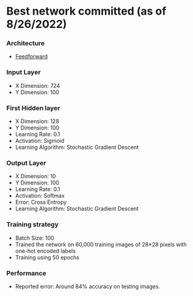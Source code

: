 # Best network committed (as of 8/26/2022)
### Architecture
   - [Feedforward](https://en.wikipedia.org/wiki/Feedforward_neural_network#:~:text=The%20feedforward%20neural%20network%20was,or%20loops%20in%20the%20network.)
   
### Input Layer
   - X Dimension: 724
   - Y Dimension: 100
   
### First Hidden layer
   - X Dimension: 128
   - Y Dimension: 100
   - Learning Rate: 0.1
   - Activation: Sigmoid
   - Learning Algorithm: Stochastic Gradient Descent
   
### Output Layer
   - X Dimension: 10
   - Y Dimension: 100
   - Learning Rate: 0.1
   - Activation: Softmax
   - Error: Cross Entropy
   - Learning Algorithm: Stochastic Gradient Descent

### Training strategy
   - Batch Size: 100
   - Trained the network on 60,000 training images of 28*28 pixels with one-hot encoded labels
   - Training using 50 epochs
 
### Performance
   - Reported error: Around 84% accuracy on testing images.
